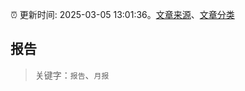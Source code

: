 :alarm_clock: 更新时间: 2025-03-05 13:01:36。[文章来源](/README.md)、[文章分类](/TAGS.md)

## 报告


> 关键字：`报告`、`月报`



